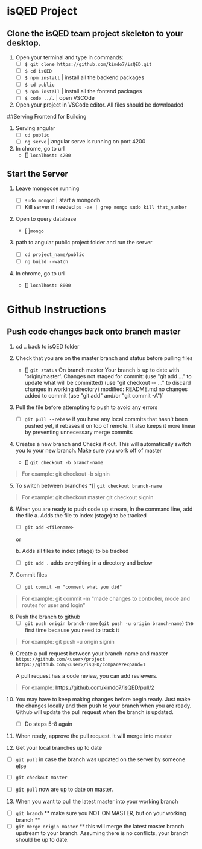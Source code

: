 # isQED Project

## Clone the isQED team project skeleton to your desktop.
1. Open your terminal and type in commands:
    * [ ] `$ git clone https://github.com/kimdo7/isQED.git`
    * [ ] `$ cd isQED`  
    * [ ] `$ npm install` | install all the backend packages
    * [ ] `$ cd public`
    * [ ] `$ npm install` | install all the fontend packages
    * [ ] `$ code ../.`   | open VSCOde

2. Open your project in VSCode editor. All files should be downloaded

##Serving Frontend for Building
1. Serving angular
    * [ ] `cd public` 
    * [ ] `ng serve` | angular serve is running on port 4200

2. In chrome, go to url 
    * [] `localhost: 4200`

## Start the Server
1. Leave mongoose running
    * [ ] `sudo mongod` | start a mongodb
    * [ ] Kill server if needed `ps -ax | grep mongo sudo kill that_number`

2. Open to query database
    * [ ]`mongo`

3. path to angular public project folder and run the server
    * [ ] `cd project_name/public `
    * [ ] `ng build --watch`

6. In chrome, go to url 
    * [] `localhost: 8000
    `
# Github Instructions
## Push code changes back onto branch master
1. cd .. back to isQED folder
2. Check that you are on the master branch and status  before pulling files
    * [] `git status`
		On branch master
		Your branch is up to date with 'origin/master'.
		Changes not staged for commit:
		(use "git add <file>..." to update what will be committed)
		(use "git checkout -- <file>..." to discard changes in working directory)
		modified: README.md
		no changes added to commit (use "git add" and/or "git commit -A")`

3. Pull the file before attempting to push to avoid any errors
    * [ ] `git pull --rebase` if you have any local commits that hasn't been pushed yet,     it rebases it on top of remote.  It also keeps it more linear by preventing       unnecessary merge commits

4. Creates a new branch and Checks it out. This will automatically switch you to your new branch.  Make sure you work off of master 
    * [] `git checkout -b branch-name` 
> For example:
>   git checkout -b signin

5. To switch between branches
    *[] `git checkout branch-name`
> For example:
>   git checkout master
>   git checkout signin

6. When you are ready to push code up stream, In the command line, add the file
    a. Adds the file <filename> to index (stage) to be tracked
    * [ ] `git add <filename>` 

    or

    b. Adds all files to index (stage) to be tracked
    * [ ] `git add .`  adds everything in a directory and below 

7. Commit files
    * [ ] `git commit -m "comment what you did"`

> For example:
>   git commit -m "made changes to controller, mode and routes for user and login"


8. Push the branch to github
    * [ ] `git push origin branch-name`
    (`git push -u origin branch-name`) the first time because you need to track it

> For example:
>   git push -u origin signin


9. Create a pull request between your branch-name and master
    `https://github.com/<user>/project`
    `https://github.com/<user>/isQED/compare?expand=1`

    A pull request has a code review, you can add reviewers.

> For example:
>   https://github.com/kimdo7/isQED/pull/2


10. You may have to keep making changes before begin ready. Just make the changes locally and then push to your branch when you are ready. Github will update the pull request when the branch is updated.
    * [ ] Do steps 5-8 again


11. When ready, approve the pull request. It will merge into master

12. Get your local branches up to date
* [ ] `git pull` in case the branch was updated on the server by someone else
* [ ] `git checkout master`
* [ ] `git pull` now are up to date on master.


13.  When you want to pull the latest master into your working branch
* [ ] `git branch`  ** make sure you NOT ON MASTER, but on your working branch **
* [ ] `git merge origin master`  ** this will merge the latest master branch upstream to your branch.  Assuming there is no conflicts, your branch should be up to date. 
